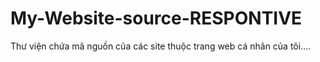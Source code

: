 # My-Website-source-RESPONTIVE
Thư viện chứa mã nguồn của các site thuộc trang web cá nhân của tôi....
